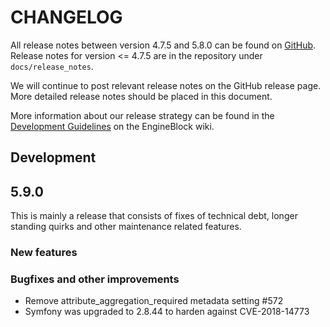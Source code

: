# CHANGELOG
All release notes between version 4.7.5 and 5.8.0 can be found on [GitHub](https://github.com/OpenConext/OpenConext-engineblock/releases). Release notes for version <= 4.7.5 are in the repository under `docs/release_notes`. 

We will continue to post relevant release notes on the GitHub release page. More detailed release notes should be placed in this document. 

More information about our release strategy can be found in the [Development Guidelines](https://github.com/OpenConext/OpenConext-engineblock/wiki/Development-Guidelines#release-notes) on the EngineBlock wiki.

## Development

## 5.9.0
This is mainly a release that consists of fixes of technical debt, longer standing quirks and other maintenance related 
features.

### New features

### Bugfixes and other improvements
 * Remove attribute_aggregation_required metadata setting #572
 * Symfony was upgraded to 2.8.44 to harden against CVE-2018-14773